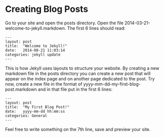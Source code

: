 # Creating Blog Posts

Go to your site and open the posts directory. Open the file 2014-03-21-welcome-to-jekyll.markdown. The first 6 lines should read:

    ---
    layout: post
    title:  "Welcome to Jekyll!"
    date:   2014-08-21 11:03:14
    categories: jekyll update
    ---
    
This is how Jekyll uses layouts to structure your website. By creating a new markdown file in the posts directory you can create a new post that will appear on the index page and on another page dedicated to the post. Try now, create a new file in the format of yyyy-mm-dd-my-first-blog-post.markdown and in that file put in the first 6 lines:

    ---
    layout: post
    title:  "My First Blog Post!"
    date:   yyyy-mm-dd hh:mm:ss
    categories: General
    ---
    
Feel free to write something on the 7th line, save and preview your site. 